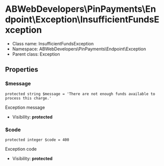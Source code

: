 ABWebDevelopers\PinPayments\Endpoint\Exception\InsufficientFundsException
===============






* Class name: InsufficientFundsException
* Namespace: ABWebDevelopers\PinPayments\Endpoint\Exception
* Parent class: Exception





Properties
----------


### $message

    protected string $message = 'There are not enough funds available to process this charge.'

Exception message



* Visibility: **protected**


### $code

    protected integer $code = 400

Exception code



* Visibility: **protected**



